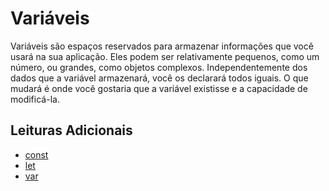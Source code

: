 # Variáveis

Variáveis são espaços reservados para armazenar informações que você usará na sua aplicação. Eles podem ser relativamente pequenos, como um número, ou grandes, como objetos complexos. Independentemente dos dados que a variável armazenará, você os declarará todos iguais. O que mudará é onde você gostaria que a variável existisse e a capacidade de modificá-la.

## Leituras Adicionais

- [const](https://developer.mozilla.org/en-US/docs/Web/JavaScript/Reference/Statements/const)
- [let](https://developer.mozilla.org/en-US/docs/Web/JavaScript/Reference/Statements/let)
- [var](https://developer.mozilla.org/en-US/docs/Web/JavaScript/Reference/Statements/var)
